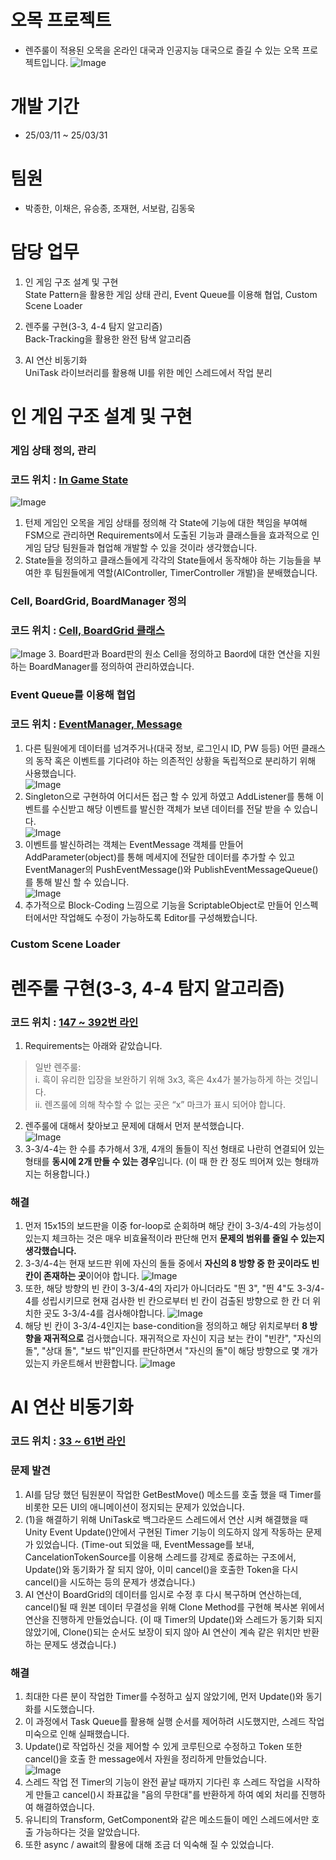 # 오목 프로젝트
+ 렌주룰이 적용된 오목을 온라인 대국과 인공지능 대국으로 즐길 수 있는 오목 프로젝트입니다.
![Image](https://github.com/user-attachments/assets/783aa0ef-fde4-4d08-bf9f-f75fe660b436)

# 개발 기간
+ 25/03/11 ~ 25/03/31

# 팀원
+ 박종한, 이채은, 유승종, 조재현, 서보람, 김동욱

# 담당 업무
1. 인 게임 구조 설계 및 구현   
  State Pattern을 활용한 게임 상태 관리, Event Queue를 이용해 협업, Custom Scene Loader

2. 렌주룰 구현(3-3, 4-4 탐지 알고리즘)   
  Back-Tracking을 활용한 완전 탐색 알고리즘

3. AI 연산 비동기화   
  UniTask 라이브러리를 활용해 UI를 위한 메인 스레드에서 작업 분리

# 인 게임 구조 설계 및 구현
### 게임 상태 정의, 관리
### 코드 위치 : [In Game State](https://github.com/Omok-Team1/Omok/tree/ParkJongHan/Assets/01.%20Scripts/In%20Game/StateMachine/Game%20States/Game%20Play%20States)

![Image](https://github.com/user-attachments/assets/96348d68-e5d4-45b2-a540-83149de26e20)
1. 턴제 게임인 오목을 게임 상태를 정의해 각 State에 기능에 대한 책임을 부여해 FSM으로 관리하면 Requirements에서 도출된 기능과 클래스들을 효과적으로 인 게임 담당 팀원들과 협업해 개발할 수 있을 것이라 생각했습니다.
2. State들을 정의하고 클래스들에게 각각의 State들에서 동작해야 하는 기능들을 부여한 후 팀원들에게 역할(AIController, TimerController 개발)을 분배했습니다.

### Cell, BoardGrid, BoardManager 정의
### 코드 위치 : [Cell, BoardGrid 클래스](https://github.com/Omok-Team1/Omok/tree/ParkJongHan/Assets/01.%20Scripts/In%20Game/Grid)
![Image](https://github.com/user-attachments/assets/90710652-8e10-4b1a-81fd-6e9978b9cf4c)
3. Board판과 Board판의 원소 Cell을 정의하고 Baord에 대한 연산을 지원하는 BoardManager를 정의하여 관리하였습니다.

### Event Queue를 이용해 협업
### 코드 위치 : [EventManager, Message](https://github.com/Omok-Team1/Omok/tree/ParkJongHan/Assets/01.%20Scripts/Utill/EventQueue)
1. 다른 팀원에게 데이터를 넘겨주거나(대국 정보, 로그인시 ID, PW 등등) 어떤 클래스의 동작 혹은 이벤트를 기다려야 하는 의존적인 상황을 독립적으로 분리하기 위해 사용했습니다.   
![Image](https://github.com/user-attachments/assets/186cd4fe-063e-4892-a4c0-e20c176fc1e8)
2. Singleton으로 구현하여 어디서든 접근 할 수 있게 하였고 AddListener를 통해 이벤트를 수신받고 해당 이벤트를 발신한 객체가 보낸 데이터를 전달 받을 수 있습니다.   
![Image](https://github.com/user-attachments/assets/8596f824-680a-4e9d-b557-18ade3206d57)
3. 이벤트를 발신하려는 객체는 EventMessage 객체를 만들어 AddParameter<T>(object)를 통해 메세지에 전달한 데이터를 추가할 수 있고 EventManager의 PushEventMessage()와 PublishEventMessageQueue()를 통해 발신 할 수 있습니다.   
![Image](https://github.com/user-attachments/assets/7cc5c1f0-c58c-4eea-802a-d459bc4ffbba)
4. 추가적으로 Block-Coding 느낌으로 기능을 ScriptableObject로 만들어 인스펙터에서만 작업해도 수정이 가능하도록 Editor를 구성해봤습니다.

### Custom Scene Loader

# 렌주룰 구현(3-3, 4-4 탐지 알고리즘)
### 코드 위치 : [147 ~ 392번 라인](https://github.com/Omok-Team1/Omok/blob/ParkJongHan/Assets/01.%20Scripts/In%20Game/ManagerController/BoardManager.cs#L147)
1. Requirements는 아래와 같았습니다.   
> 일반 렌주룰:   
> i. 흑이 유리한 입장을 보완하기 위해 3x3, 혹은 4x4가 불가능하게 하는 것입니다.   
> ii. 렌즈룰에 의해 착수할 수 없는 곳은 “x” 마크가 표시 되어야 합니다.
2. 렌주룰에 대해서 찾아보고 문제에 대해서 먼저 분석했습니다.   
![Image](https://github.com/user-attachments/assets/5bd9c02b-776f-4e8e-b46b-2beceef0a626)
3. 3-3/4-4는 한 수를 추가해서 3개, 4개의 돌들이 직선 형태로 나란히 연결되어 있는 형태를 **동시에 2개 만들 수 있는 경우**입니다. (이 때 한 칸 정도 띄어져 있는 형태까지는 허용합니다.)

### 해결
1. 먼저 15x15의 보드판을 이중 for-loop로 순회하며 해당 칸이 3-3/4-4의 가능성이 있는지 체크하는 것은 매우 비효율적이라 판단해 먼저 **문제의 범위를 줄일 수 있는지 생각했습니다.**
2. 3-3/4-4는 현재 보드판 위에 자신의 돌들 중에서 **자신의 8 방향 중 한 곳이라도 빈 칸이 존재하는 곳**이어야 합니다.
![Image](https://github.com/user-attachments/assets/0ad15912-66b2-4d90-b84c-70fad6161eeb)
3. 또한, 해당 방향의 빈 칸이 3-3/4-4의 자리가 아니더라도 "띈 3", "띈 4"도 3-3/4-4를 성립시키므로 현재 검사한 빈 칸으로부터 빈 칸이 검출된 방향으로 한 칸 더 위치한 곳도 3-3/4-4를 검사해야합니다.
![Image](https://github.com/user-attachments/assets/50da4458-5451-45b6-ad43-90c6177f326c)
4. 해당 빈 칸이 3-3/4-4인지는 base-condition을 정의하고 해당 위치로부터 **8 방향을 재귀적으로** 검사했습니다. 재귀적으로 자신이 지금 보는 칸이 "빈칸", "자신의 돌", "상대 돌", "보드 밖"인지를 판단하면서 "자신의 돌"이 해당 방향으로 몇 개가 있는지 카운트해서 반환합니다.
![Image](https://github.com/user-attachments/assets/41edabe8-64f4-465b-b67b-4f0b00b91526)

# AI 연산 비동기화
### 코드 위치 : [33 ~ 61번 라인](https://github.com/Omok-Team1/Omok/blob/ebbf28985b4fc2f2e9fbead82d168464d80e6e2b/Assets/01.%20Scripts/In%20Game/ManagerController/OpponentController.cs#L33)
### 문제 발견   
1. AI를 담당 했던 팀원분이 작업한 GetBestMove() 메소드를 호출 했을 때 Timer를 비롯한 모든 UI의 애니메이션이 정지되는 문제가 있었습니다.
2. (1)을 해결하기 위해 UniTask로 백그라운드 스레드에서 연산 시켜 해결했을 때 Unity Event Update()안에서 구현된 Timer 기능이 의도하지 않게 작동하는 문제가 있었습니다.
  (Time-out 되었을 때, EventMessage를 보내, CancelationTokenSource를 이용해 스레드를 강제로 종료하는 구조에서, Update()와 동기화가 잘 되지 않아, 이미 cancel()을 호출한 Token을 다시 cancel()을 시도하는 등의 문제가 생겼습니다.)
3. AI 연산이 BoardGrid의 데이터를 임시로 수정 후 다시 복구하며 연산하는데, cancel()될 때 원본 데이터 무결성을 위해 Clone Method를 구현해 복사본 위에서 연산을 진행하게 만들었습니다.
   (이 때 Timer의 Update()와 스레드가 동기화 되지 않았기에, Clone()되는 순서도 보장이 되지 않아 AI 연산이 계속 같은 위치만 반환하는 문제도 생겼습니다.) 

### 해결
1. 최대한 다른 분이 작업한 Timer를 수정하고 싶지 않았기에, 먼저 Update()와 동기화를 시도했습니다.
2. 이 과정에서 Task Queue를 활용해 실행 순서를 제어하려 시도했지만, 스레드 작업 미숙으로 인해 실패했습니다.
3. Update()로 작업하신 것을 제어할 수 있게 코루틴으로 수정하고 Token 또한 cancel()을 호출 한 message에서 자원을 정리하게 만들었습니다.   
![Image](https://github.com/user-attachments/assets/ecd7df82-ff07-40b4-8b22-d40474ccf39e)
4. 스레드 작업 전 Timer의 기능이 완전 끝날 때까지 기다린 후 스레드 작업을 시작하게 만들고 cancel()시 좌표값을 "음의 무한대"를 반환하게 하여 예외 처리를 진행하여 해결하였습니다.
5. 유니티의 Transform, GetComponent와 같은 메소드들이 메인 스레드에서만 호출 가능하다는 것을 알았습니다.
6. 또한 async / await의 활용에 대해 조금 더 익숙해 질 수 있었습니다.
